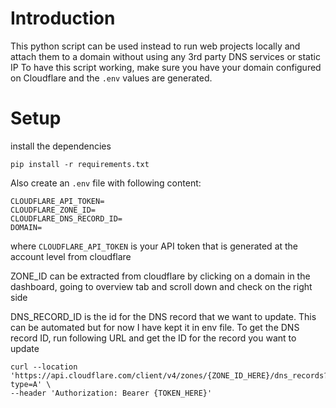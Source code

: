 # Introduction
This python script can be used instead to run web projects locally and attach them to a domain without using any 3rd party DNS services or static IP
To have this script working, make sure you have your domain configured on Cloudflare and the `.env` values are generated.

# Setup
install the dependencies
```
pip install -r requirements.txt
```
Also create an `.env` file with following content:
```dotenv
CLOUDFLARE_API_TOKEN=
CLOUDFLARE_ZONE_ID=
CLOUDFLARE_DNS_RECORD_ID=
DOMAIN=
```

where `CLOUDFLARE_API_TOKEN` is your API token that is generated at the account level from cloudflare

ZONE_ID can be extracted from cloudflare by clicking on a domain in the dashboard, going to overview tab and scroll down and check on the right side

DNS_RECORD_ID is the id for the DNS record that we want to update. This can be automated but for now I have kept it in env file. 
To get the DNS record ID, run following URL and get the ID for the record you want to update
```
curl --location 'https://api.cloudflare.com/client/v4/zones/{ZONE_ID_HERE}/dns_records?type=A' \
--header 'Authorization: Bearer {TOKEN_HERE}'
```